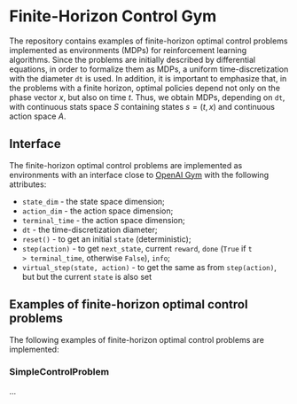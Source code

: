 # Finite-Horizon Control Gym

The repository contains examples of finite-horizon optimal control problems implemented as environments (MDPs) for reinforcement learning algorithms. Since the problems are initially described by differential equations, in order to formalize them as MDPs, a uniform time-discretization with the diameter <code>dt</code> is used. In addition, it is important to emphasize that, in the problems with a finite horizon, optimal policies depend not only on the phase vector $x$, but also on time $t$. Thus, we obtain MDPs, depending on <code>dt</code>, with continuous stats space $S$ containing states $s=(t,x)$ and continuous action space $A$. 

## Interface

The finite-horizon optimal control problems are implemented as environments with an interface close to [OpenAI Gym](https://www.gymlibrary.ml/) with the following attributes: 

- <code>state_dim</code> - the state space dimension; 
- <code>action_dim</code> - the action space dimension;
- <code>terminal_time</code> - the action space dimension;
- <code>dt</code> - the time-discretization diameter;
- <code>reset()</code> - to get an initial <code>state</code> (deterministic);
- <code>step(action)</code> - to get <code>next_state</code>, current <code>reward</code>, <code>done</code> (<code>True</code> if <code>t > terminal_time</code>, otherwise <code>False</code>), <code>info</code>;
- <code>virtual_step(state, action)</code> - to get the same as from <code>step(action)</code>, but but the current <code>state</code> is also set

## Examples of finite-horizon optimal control problems

The following examples of finite-horizon optimal control problems are implemented:

### SimpleControlProblem

...
